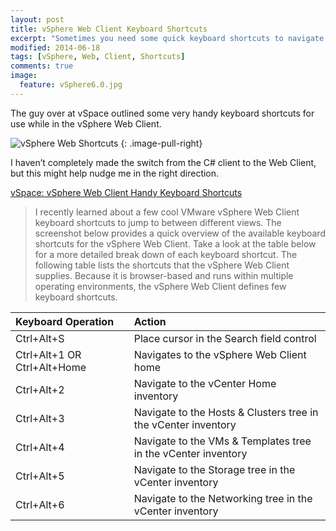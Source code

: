 ```yaml
---
layout: post
title: vSphere Web Client Keyboard Shortcuts
excerpt: "Sometimes you need some quick keyboard shortcuts to navigate around."
modified: 2014-06-18
tags: [vSphere, Web, Client, Shortcuts]
comments: true
image:
  feature: vSphere6.0.jpg
---
```


The guy over at vSpace outlined some very handy keyboard shortcuts for use while in the vSphere Web Client.

![vSphere Web Shortcuts](http://3.bp.blogspot.com/-So1psusudnU/U4cPJrbMKXI/AAAAAAAAAIM/1_OQ0KTuiws/s1600/vSphere+Web+Client_1.png)
{: .image-pull-right}

I haven’t completely made the switch from the C# client to the Web Client, but this might help nudge me in the right direction.

[vSpace: vSphere Web Client Handy Keyboard Shortcuts](http://www.parthavspace.com/2014/06/vsphere-web-client-handy-keyboard.html)

>I recently learned about a few cool VMware vSphere Web Client keyboard shortcuts to jump to between different views. The screenshot below provides a quick overview of the available keyboard shortcuts for the vSphere Web Client. Take a look at the table below for a more detailed break down of each keyboard shortcut. The following table lists the shortcuts that the vSphere Web Client supplies. Because it is browser-based and runs within multiple operating environments, the vSphere Web Client defines few keyboard shortcuts.


| Keyboard Operation | Action |
|:--------|:--------|
| Ctrl+Alt+S | Place cursor in the Search field control |
|Ctrl+Alt+1 OR Ctrl+Alt+Home|Navigates to the vSphere Web Client home|
|Ctrl+Alt+2|Navigate to the vCenter Home inventory|
|Ctrl+Alt+3|Navigate to the Hosts & Clusters tree in the vCenter inventory|
|Ctrl+Alt+4|Navigate to the VMs & Templates tree in the vCenter inventory|
|Ctrl+Alt+5|Navigate to the Storage tree in the vCenter inventory|
|Ctrl+Alt+6|Navigate to the Networking tree in the vCenter inventory|
